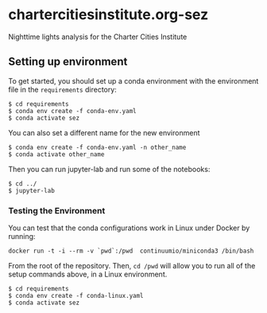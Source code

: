 # chartercitiesinstitute.org-sez

Nighttime lights analysis for the Charter Cities Institute


## Setting up environment

To get started, you should set up a conda environment with the environment file in the
``requirements`` directory:

    $ cd requirements
    $ conda env create -f conda-env.yaml
    $ conda activate sez
    
You can also set a different name for the  new environment

    $ conda env create -f conda-env.yaml -n other_name
    $ conda activate other_name
    
Then you can run jupyter-lab and run some of the notebooks: 

    $ cd ../
    $ jupyter-lab
    
### Testing the Environment

You can test that the conda configurations work in Linux under Docker by running: 

    docker run -t -i --rm -v `pwd`:/pwd  continuumio/miniconda3 /bin/bash

From the root of the repository. Then, ``cd /pwd`` will allow you to run all of the
setup commands above, in a Linux environment. 


    $ cd requirements
    $ conda env create -f conda-linux.yaml
    $ conda activate sez

